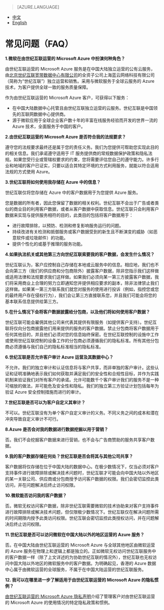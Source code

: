 <properties
	pageTitle="常见问题 - Microsoft Azure"
    description="信任中心 - 常见问题"
    services=""
    documentationCenter=""
    authors=""
    manager=""
    editor=""
    tags=""/>

> [AZURE.LANGUAGE]
- [中文](/support/trust-center/faq/)
- [English](/support/trust-center/faq-en/)

# 常见问题（FAQ）
 
 <tags ms.service="trust-center" ms.date="12/2015" wacn.date="12/2015" wacn.lang="cn"/>
 
**1.微软在由世纪互联运营的 Microsoft Azure 中扮演何种角色？**

由世纪互联运营的 Microsoft Azure 服务是在中国大陆独立运营的公有云服务，由[北京世纪互联宽带数据中心有限公司](http://www.ch.21vianet.com/)的全资子公司上海蓝云网络科技有限公司（简称为“世纪互联”）独立运营和销售。采用与微软服务于全球云服务的 Azure 技术，为客户提供全球一致的服务质量保障。

作为由世纪互联运营的 Microsoft Azure 客户，可获得以下服务：

* 在中国大陆数据中心托管且由世纪互联独立运营的云服务。世纪互联是中国领先的互联网数据中心提供商。
* 源于微软应用于全球企业客户数十年的丰富在线服务经验而开发的世界一流的 Azure 技术，全面服务于中国的客户。

**2.由世纪互联运营的 Microsoft Azure 是否符合我的法规要求？**

遵守您的法规要求最终还是属于您的责任义务。我们为您提供可帮助您实现此目的的相关信息。我们承诺遵守适用于 IT 服务提供商的常规数据保护政策和隐私法规。如果您受行业或管辖权要求的约束，您将需要评估您自己的遵守能力。许多行业和地域的客户已证实，只要以适合其特定环境的方式利用服务，就能以符合适用法规的方式使用 Azure。

**3.世纪互联将如何使用我存储在 Azure 中的信息？**

世纪互联仅将您存储在 Azure 中的客户数据用于为您提供 Azure 服务。

您是数据的所有者，因此您保留了数据的相关权利。世纪互联不会出于广告或者类似的商业目的利用客户数据，或者从客户数据中获取信息。世纪互联只会利用客户数据来实现与提供服务相符的目的，此类目的包括将客户数据用于：

* 进行故障排除，以预防、检测和修复影响服务运行的问题。
* 持续改进有关检测和抵御服务或客户数据受到的新生且不断演变的威胁（如恶意软件或垃圾邮件）的功能。
* 提供个性化的或基于推理的服务功能。

**4.如果执法机关或其他第三方向世纪互联索要我的客户数据，会发生什么情况？**

世纪互联认为，客户应控制自己存储在本地或云服务中的信息。相应地，我们也不会向第三方（我们的供应商和分包商除外）披露客户数据，除非您指示我们这样做或适用法律和法规要求我们这样做。如果我们必须向某一第三方披露客户数据，我们将采用商业上合理的努力立即通知您并提供相应要求的副本，除非法律禁止我们这样做。如果某一第三方联系我们就您对服务的使用进行投诉（例如，指控您或您的最终用户存在侵权行为），我们会让第三方直接联系您，并且我们可能会将您的基本联系信息提供给第三方。

**5.在什么情况下会将客户数据披露给分包商，以及他们将如何使用客户数据？**

世纪互联可能会雇佣其他公司来代表其提供有限服务（如提供客户支持）。世纪互联将仅向分包商披露他们用来提供的服务的客户数据。禁止分包商将客户数据用于任何其他目的，并且他们必须对您的信息始终保密。在世纪互联控制的设施中工作或使用世纪互联控制的设备工作的分包商必须遵循我们的隐私标准。所有其他分包商必须遵循与我们自己的隐私标准相当的隐私标准。

**6.世纪互联是否允许客户审计 Azure 运营及其数据中心？**

不允许。我们的独立审计和认证信息将与客户共享，而非单独的客户审计。这些认证和证明准确地表示我们如何获取并满足我们的安全性和合规性目标，并作为实践机制来验证我们对所有客户的承诺。允许可能数千个客户审计我们的服务不是一种可缩放的做法，并可能危及安全性和隐私。我们的独立第三方验证计划包括每年为验证 Azure 安全控制措施而进行的审计。

**7.世纪互联是否可以为客户自定义其审计？**

不可以。世纪互联没有为单个客户自定义审计的义务。不同义务之间的成本和潜在冲突导致自定义审计不可行。

**8.Azure 是否会对我的数据进行数据挖掘以用于营销？**

否。我们不会挖掘客户数据来进行营销，也不会与广告商赞助的服务共享客户数据。

**9.我的客户数据存储在何处？世纪互联是否会将其与其他公司共享？**

客户数据将仅存储在位于中国大陆的数据中心。在极少数情况下，仅当必须对客户支持事件进行故障排除或解决技术问题时，世纪互联才可能会向中国大陆以外地区的某一关联公司、供应商或分包商授予访问客户数据的权限。我们会密切监控此类访问，并在问题解决后终止访问权限。

**10.微软能否访问我的客户数据？**

否。微软无权访问客户数据，除非世纪互联需要微软的技术协助来对客户支持事件进行故障排除或解决技术问题，但仅限极少数情况下。世纪互联仅在解决问题所需的时间期限内授予此类访问权限。世纪互联会密切监控此类授权访问，并在问题解决后终止访问权限。

**11.世纪互联是否可以访问微软在中国大陆以外的地区运营的 Azure 服务？**

否。在中国大陆由世纪互联运营的 Microsoft Azure 与全球其他地区由微软运营的 Azure 服务在物理上和逻辑上都是独立的。正如微软无权访问世纪互联服务中的客户数据一样（除了上文详述的为协助世纪互联的情况外），世纪互联也无权访问中国大陆以外地区的微软服务中的客户数据。为明确起见，香港的 Azure 数据中心属于由微软运营的全球服务，不属于在中国大陆运营的世纪互联服务。

**12. 我可以在哪里进一步了解适用于由世纪互联运营的 Microsoft Azure 的隐私惯例？**

[由世纪互联运营的 Microsoft Azure 隐私声明](/support/legal/privacy-statement/)介绍了管理客户对由世纪互联运营的 Microsoft Azure 的使用情况的特定隐私政策和惯例。
